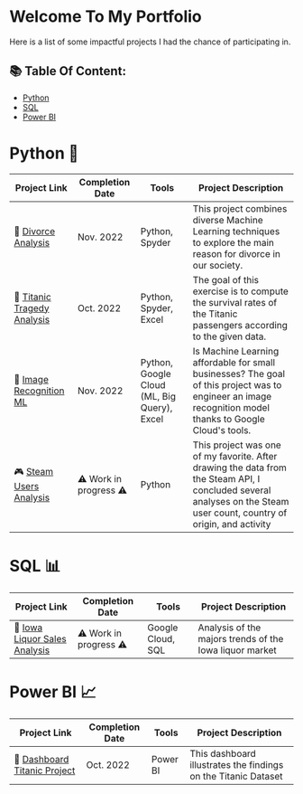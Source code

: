 # Welcome To My Portfolio
Here is a list of some impactful projects I had the chance of participating in. 

## 📚 Table Of Content: 
- [Python](#python)
- [SQL](#sql)
- [Power BI](#powerbi)

# Python 🐍

| Project Link | Completion Date | Tools | Project Description | 
|---|---|---|---|
| :wedding: [Divorce Analysis](https://github.com/Bruc3U/Divorce_Analysis) | Nov. 2022 | Python, Spyder | This project combines diverse Machine  Learning techniques to explore the main reason for divorce in our society. |
| :statue_of_liberty: [Titanic Tragedy Analysis](https://github.com/Bruc3U/Titanic_analysis) | Oct. 2022 |Python, Spyder, Excel | The goal of this exercise is to compute the survival rates of the Titanic passengers according to the given data. |
| 🍁 [Image Recognition ML](https://github.com/Bruc3U/Flower_project) | Nov. 2022 | Python, Google Cloud (ML, Big Query), Excel | Is Machine Learning affordable for small businesses? The goal of this project was to engineer an image recognition model thanks to Google Cloud's tools. | 
| 🎮 [Steam Users Analysis]() | ⚠️ Work in progress ⚠️ | Python | This project was one of my favorite. After drawing the data from the Steam API, I concluded several analyses on the Steam user count, country of origin, and activity | 

# SQL 📊

| Project Link | Completion Date | Tools | Project Description | 
|---|---|---|---|
| 🍻 [Iowa Liquor Sales Analysis]() | ⚠️ Work in progress ⚠️ | Google Cloud, SQL | Analysis of the majors trends of the Iowa liquor market |

 
# Power BI 📈

| Project Link | Completion Date | Tools | Project Description | 
|---|---|---|---|
| 🗽 [Dashboard Titanic Project]() | Oct. 2022 | Power BI | This dashboard illustrates the findings on the Titanic Dataset |







